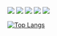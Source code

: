 
<a href="https://profile.intra.42.fr/users/yeoyoon" target="_blank"><img src="https://img.shields.io/badge/Seoul-FFFFFF?style=flat&logo=42&logoColor=000000"/></a>
<a href="#" target="_blank"><img src="https://img.shields.io/badge/Apple-FFFFFF?style=flat&logo=Apple&logoColor=000000"/></a>
<a href="#" target="_blank"><img src="https://img.shields.io/badge/C-A8B9CC?style=flat&logo=C&logoColor=000000"/></a>
<a href="#" target="_blank"><img src="https://img.shields.io/badge/C++-00599C?style=flat&logo=C%2B%2B&logoColor=white"/></a>
<a href="https://navy-bear-12b.notion.site/s-Scratch-6763588fb4804ffa90050d3d069d15d6" target="_blank"><img src="https://img.shields.io/badge/Notion-FFFFFF?style=flat&logo=Notion&logoColor=000000"/></a>


[![Top Langs](https://github-readme-stats.vercel.app/api/top-langs/?username=071yoon&exclude_repo=Matching-App-via-MBTI&layout=compact)](https://github.com/071yoon/github-readme-stats)

<!--
![071yoon's GitHub stats](https://github-readme-stats.vercel.app/api?username=071yoon&show_icons=true&theme=radical)
[![yeoyoon's 42 stats](https://badge42.herokuapp.com/api/stats/yeoyoon?cursus=C%20Piscine)](https://github.com/JaeSeoKim/badge42)

**071yoon/071yoon** is a ✨ _special_ ✨ repository because its `README.md` (this file) appears on your GitHub profile.

Here are some ideas to get you started:

- 🔭 I’m currently working on ...
- 🌱 I’m currently learning ...
- 👯 I’m looking to collaborate on ...
- 🤔 I’m looking for help with ...
- 💬 Ask me about ...
- 📫 How to reach me: ...
- 😄 Pronouns: ...
- ⚡ Fun fact: ...
-->
